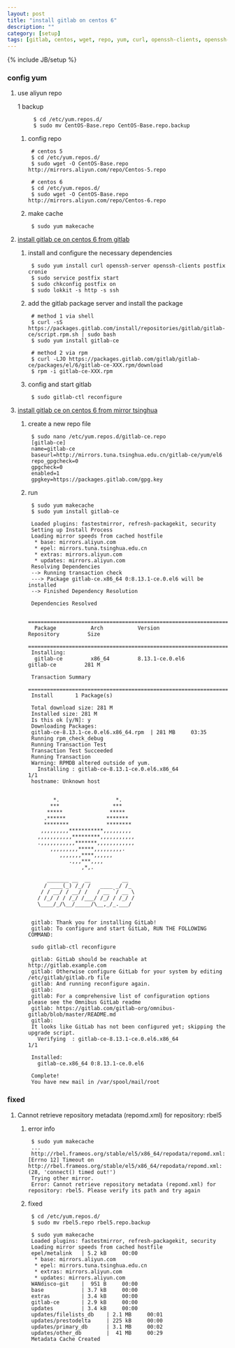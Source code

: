 ```yaml
---
layout: post
title: "install gitlab on centos 6"
description: ""
category: [setup]
tags: [gitlab, centos, wget, repo, yum, curl, openssh-clients, openssh-server, postfix, cronie, lokkit, chkconfig]
---
```

{% include JB/setup %}


### config yum

1. use aliyun repo

    1 backup

            $ cd /etc/yum.repos.d/
            $ sudo mv CentOS-Base.repo CentOS-Base.repo.backup

    1. config repo

            # centos 5
            $ cd /etc/yum.repos.d/
            $ sudo wget -O CentOS-Base.repo http://mirrors.aliyun.com/repo/Centos-5.repo

            # centos 6
            $ cd /etc/yum.repos.d/
            $ sudo wget -O CentOS-Base.repo http://mirrors.aliyun.com/repo/Centos-6.repo

    1. make cache

            $ sudo yum makecache

1. [install gitlab ce on centos 6 from gitlab](https://about.gitlab.com/downloads/#centos6)

    1. install and configure the necessary dependencies

            $ sudo yum install curl openssh-server openssh-clients postfix cronie
            $ sudo service postfix start
            $ sudo chkconfig postfix on
            $ sudo lokkit -s http -s ssh

    1. add the gitlab package server and install the package

            # method 1 via shell
            $ curl -sS https://packages.gitlab.com/install/repositories/gitlab/gitlab-ce/script.rpm.sh | sudo bash
            $ sudo yum install gitlab-ce

            # method 2 via rpm
            $ curl -LJO https://packages.gitlab.com/gitlab/gitlab-ce/packages/el/6/gitlab-ce-XXX.rpm/download
            $ rpm -i gitlab-ce-XXX.rpm

    1. config and start gitlab

            $ sudo gitlab-ctl reconfigure

1. [install gitlab ce on centos 6 from mirror tsinghua](https://mirror.tuna.tsinghua.edu.cn/help/gitlab-ce/)

    1. create a new repo file

            $ sudo nano /etc/yum.repos.d/gitlab-ce.repo
            [gitlab-ce]
            name=gitlab-ce
            baseurl=http://mirrors.tuna.tsinghua.edu.cn/gitlab-ce/yum/el6
            repo_gpgcheck=0
            gpgcheck=0
            enabled=1
            gpgkey=https://packages.gitlab.com/gpg.key

    1. run

            $ sudo yum makecache
            $ sudo yum install gitlab-ce

            Loaded plugins: fastestmirror, refresh-packagekit, security
            Setting up Install Process
            Loading mirror speeds from cached hostfile
             * base: mirrors.aliyun.com
             * epel: mirrors.tuna.tsinghua.edu.cn
             * extras: mirrors.aliyun.com
             * updates: mirrors.aliyun.com
            Resolving Dependencies
            --> Running transaction check
            ---> Package gitlab-ce.x86_64 0:8.13.1-ce.0.el6 will be installed
            --> Finished Dependency Resolution

            Dependencies Resolved

            =====================================================================================
             Package           Arch           Version                    Repository         Size
            =====================================================================================
            Installing:
             gitlab-ce         x86_64         8.13.1-ce.0.el6            gitlab-ce         281 M

            Transaction Summary
            =====================================================================================
            Install       1 Package(s)

            Total download size: 281 M
            Installed size: 281 M
            Is this ok [y/N]: y
            Downloading Packages:
            gitlab-ce-8.13.1-ce.0.el6.x86_64.rpm  | 281 MB     03:35     
            Running rpm_check_debug
            Running Transaction Test
            Transaction Test Succeeded
            Running Transaction
            Warning: RPMDB altered outside of yum.
              Installing : gitlab-ce-8.13.1-ce.0.el6.x86_64                                           1/1 
            hostname: Unknown host


                   *.                  *.
                  ***                 ***
                 *****               *****
                .******             *******
                ********            ********
               ,,,,,,,,,***********,,,,,,,,,
              ,,,,,,,,,,,*********,,,,,,,,,,,
              .,,,,,,,,,,,*******,,,,,,,,,,,,
                  ,,,,,,,,,*****,,,,,,,,,.
                     ,,,,,,,****,,,,,,
                        .,,,***,,,,
                            ,*,.

                 _______ __  __          __
                / ____(_) /_/ /   ____ _/ /_
               / / __/ / __/ /   / __ `/ __ \
              / /_/ / / /_/ /___/ /_/ / /_/ /
              \____/_/\__/_____/\__,_/_.___/


            gitlab: Thank you for installing GitLab!
            gitlab: To configure and start GitLab, RUN THE FOLLOWING COMMAND:

            sudo gitlab-ctl reconfigure

            gitlab: GitLab should be reachable at http://gitlab.example.com
            gitlab: Otherwise configure GitLab for your system by editing /etc/gitlab/gitlab.rb file
            gitlab: And running reconfigure again.
            gitlab: 
            gitlab: For a comprehensive list of configuration options please see the Omnibus GitLab readme
            gitlab: https://gitlab.com/gitlab-org/omnibus-gitlab/blob/master/README.md
            gitlab: 
            It looks like GitLab has not been configured yet; skipping the upgrade script.
              Verifying  : gitlab-ce-8.13.1-ce.0.el6.x86_64                                           1/1 

            Installed:
              gitlab-ce.x86_64 0:8.13.1-ce.0.el6                                                          

            Complete!
            You have new mail in /var/spool/mail/root

### fixed

1. Cannot retrieve repository metadata (repomd.xml) for repository: rbel5

    1. error info

            $ sudo yum makecache
            ...   
            http://rbel.frameos.org/stable/el5/x86_64/repodata/repomd.xml: [Errno 12] Timeout on http://rbel.frameos.org/stable/el5/x86_64/repodata/repomd.xml: (28, 'connect() timed out!')
            Trying other mirror.
            Error: Cannot retrieve repository metadata (repomd.xml) for repository: rbel5. Please verify its path and try again

    1. fixed

            $ cd /etc/yum.repos.d/
            $ sudo mv rbel5.repo rbel5.repo.backup

            $ sudo yum makecache
            Loaded plugins: fastestmirror, refresh-packagekit, security
            Loading mirror speeds from cached hostfile
            epel/metalink   | 5.2 kB     00:00     
             * base: mirrors.aliyun.com
             * epel: mirrors.tuna.tsinghua.edu.cn
             * extras: mirrors.aliyun.com
             * updates: mirrors.aliyun.com
            WANdisco-git    |  951 B     00:00     
            base            | 3.7 kB     00:00     
            extras          | 3.4 kB     00:00     
            gitlab-ce       | 2.9 kB     00:00     
            updates         | 3.4 kB     00:00     
            updates/filelists_db    | 2.1 MB     00:01     
            updates/prestodelta     | 225 kB     00:00     
            updates/primary_db      | 3.1 MB     00:02     
            updates/other_db        |  41 MB     00:29     
            Metadata Cache Created
